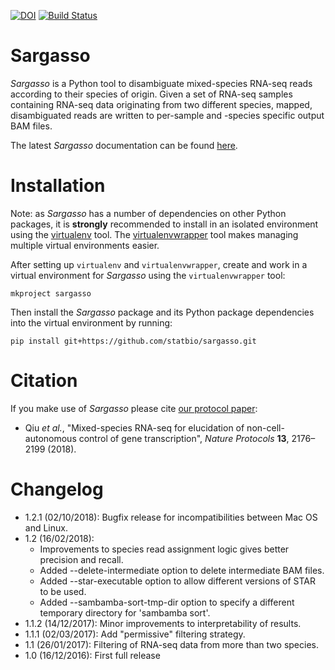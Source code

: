 [![DOI](https://zenodo.org/badge/DOI/10.5281/zenodo.597578.svg)](https://doi.org/10.5281/zenodo.597578)
[![Build Status](https://travis-ci.org/statbio/Sargasso.svg?branch=master)](https://travis-ci.org/statbio/Sargasso)

Sargasso
========

*Sargasso* is a Python tool to disambiguate mixed-species RNA-seq reads according to their species of origin. Given a set of RNA-seq samples containing RNA-seq data originating from two different species, mapped, disambiguated reads are written to per-sample and -species specific output BAM files.

The latest *Sargasso* documentation can be found [here](http://statbio.github.io/Sargasso/).

Installation
============

Note: as *Sargasso* has a number of dependencies on other Python packages, it is **strongly** recommended to install in an isolated environment using the [virtualenv](http://virtualenv.readthedocs.org/en/latest/index.html>) tool. The [virtualenvwrapper](http://virtualenvwrapper.readthedocs.org/en/latest/install.html>) tool makes managing multiple virtual environments easier.

After setting up ``virtualenv`` and ``virtualenvwrapper``, create and work in a virtual environment for *Sargasso* using the ``virtualenvwrapper`` tool:

```
mkproject sargasso
```

Then install the *Sargasso* package and its Python package dependencies into the virtual environment by running:

```
pip install git+https://github.com/statbio/sargasso.git
```

Citation
========

If you make use of *Sargasso* please cite [our protocol paper](https://www.nature.com/articles/s41596-018-0029-2):

* Qiu *et al.*, "Mixed-species RNA-seq for elucidation of non-cell-autonomous control of gene transcription", *Nature Protocols* **13**, 2176–2199 (2018).

Changelog
=========

* 1.2.1 (02/10/2018): Bugfix release for incompatibilities between Mac OS and Linux.
* 1.2 (16/02/2018): 
    - Improvements to species read assignment logic gives better precision and recall.
    - Added --delete-intermediate option to delete intermediate BAM files.
    - Added --star-executable option to allow different versions of STAR to be used.
    - Added --sambamba-sort-tmp-dir option to specify a different temporary directory for 'sambamba sort'.
* 1.1.2 (14/12/2017): Minor improvements to interpretability of results.
* 1.1.1 (02/03/2017): Add "permissive" filtering strategy.
* 1.1 (26/01/2017): Filtering of RNA-seq data from more than two species.
* 1.0 (16/12/2016): First full release
